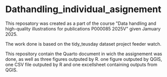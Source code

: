 # Dathandling_individual_asignement
This reposatory was created as a part of the course "Data handling and high-quality illustrations for publications P000085 2025V" given Jamuary 2025.

The work done is based on the tidy_teusday dataset project feeder watch.

This repository contain the Quarto document in wich the assignement was done, as well as three figures outputed by R. one figure outputed by QGIS, one CSV file outputed by R and one excellsheet containing outputs from QGIS.
